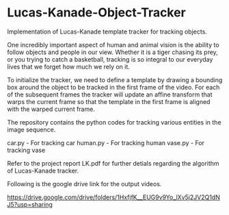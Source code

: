 # Lucas-Kanade-Object-Tracker
Implementation of Lucas-Kanade template tracker for tracking objects.

One incredibly important aspect of human and animal vision is the ability to follow objects and
people in our view. Whether it is a tiger chasing its prey, or you trying to catch a basketball,
tracking is so integral to our everyday lives that we forget how much we rely on it.

To initialize the tracker, we need to define a template by drawing a bounding box around the object
to be tracked in the first frame of the video. For each of the subsequent frames the tracker will
update an affine transform that warps the current frame so that the template in the first frame is
aligned with the warped current frame.

The repository contains the python codes for tracking various entities in the image sequence.

car.py - For tracking car
human.py - For tracking human
vase.py - For tracking vase

Refer to the project report LK.pdf for further detials regarding the algorithm of Lucas-Kanade tracker. 

Following is the google drive link for the output videos.

https://drive.google.com/drive/folders/1HxfjfK__EUG9v9Yo_lXv5j2JV2Q1dNJ5?usp=sharing
